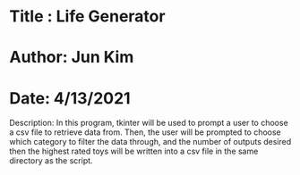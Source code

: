 # Title : Life Generator
# Author: Jun Kim
# Date: 4/13/2021
Description: In this program, tkinter will be used to prompt a user to choose a csv file to retrieve data from.
Then, the user will be prompted to choose which category to filter the data through, and the number of outputs desired
then the highest rated toys will be written into a csv file in the same directory as the script.
